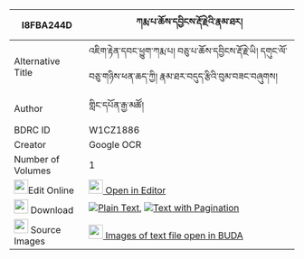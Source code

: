 |I8FBA244D|ཀརྨ་པ་ཆོས་དབྱིངས་རྡོ་རྗེའི་རྣམ་ཐར། 
| --- | --- 
|Alternative Title |འཇིག་རྟེན་དབང་ཕྱུག་ཀརྨ་པ། བཅུ་པ་ཆོས་དབྱིངས་རྡོ་རྗེ་ཡི། དགུང་ལོ་བཅུ་གཉིས་ཕན་ཆད་ཀྱི། རྣམ་ཐར་བདུད་རྩིའི་བུམ་བཟང་བཞུགས།
|Author| གླིང་དཔོན་རྒྱ་མཚོ།
|BDRC ID | W1CZ1886
|Creator | Google OCR
|Number of Volumes| 1
|<img width="25" src="https://img.icons8.com/color/25/000000/edit-property.png">Edit Online| [<img width="25" src="https://avatars.githubusercontent.com/u/45091458?s=200&v=4"> Open in Editor](http://editor.openpecha.org/I8FBA244D)
|<img width="25" src="https://img.icons8.com/fluent/48/000000/download-2.png"/>  Download | [![](https://img.icons8.com/color/20/000000/txt.png)Plain Text](https://github.com/Openpecha/I8FBA244D/releases/download/v1/karmapa_choying_dorje_i_namtar_plain_I8FBA244D.zip), [![](https://img.icons8.com/color/20/000000/txt.png)Text with Pagination](https://github.com/Openpecha/I8FBA244D/releases/download/v1/karmapa_choying_dorje_i_namtar_pages_I8FBA244D.zip)
|<img width="25" src="https://img.icons8.com/plasticine/100/000000/pictures-folder.png"/>  Source Images | [<img width="25" src="https://library.bdrc.io/icons/BUDA-small.svg"> Images of text file open in BUDA](https://library.bdrc.io/show/bdr:W1CZ1886)